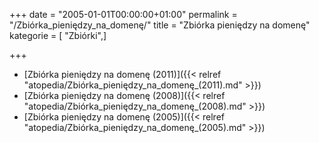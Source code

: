 +++
date = "2005-01-01T00:00:00+01:00"
permalink = "/Zbiórka_pieniędzy_na_domenę/"
title = "Zbiórka pieniędzy na domenę"
kategorie = [ "Zbiórki",]

+++

-   [Zbiórka pieniędzy na domenę (2011)]({{< relref "atopedia/Zbiórka_pieniędzy_na_domenę_(2011).md" >}})
-   [Zbiórka pieniędzy na domenę (2008)]({{< relref "atopedia/Zbiórka_pieniędzy_na_domenę_(2008).md" >}})
-   [Zbiórka pieniędzy na domenę (2005)]({{< relref "atopedia/Zbiórka_pieniędzy_na_domenę_(2005).md" >}})

